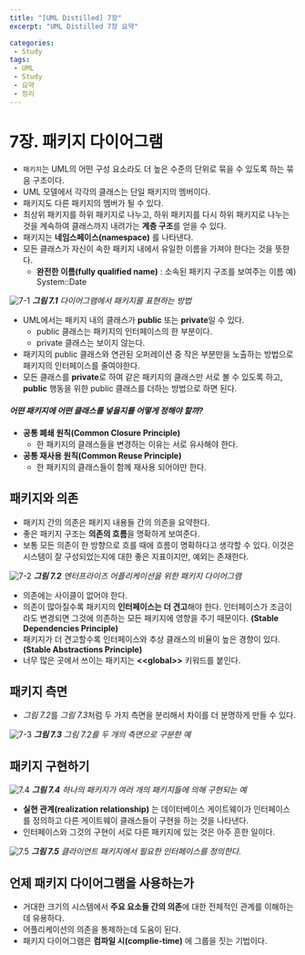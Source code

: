 ```yaml
---
title: "[UML Distilled] 7장"
excerpt: "UML Distilled 7장 요약"

categories:
 - Study
tags:
 - UML
 - Study
 - 요약
 - 정리
---
```




# 7장. 패키지 다이어그램

* `패키지`는 UML의 어떤 구성 요소라도 더 높은 수준의 단위로 묶을 수 있도록 하는 묶음 구조이다.
* UML 모델에서 각각의 클래스는 단일 패키지의 멤버이다.
* 패키지도 다른 패키지의 멤버가 될 수 있다.
* 최상위 패키지를 하위 패키지로 나누고, 하위 패키지를 다시 하위 패키지로 나누는 것을 계속하여 클래스까지 내려가는 **계층 구조**를 얻을 수 있다.
* 패키지는 **네임스페이스(namespace)** 를 나타낸다.
* 모든 클래스가 자신이 속한 패키지 내에서 유일한 이름을 가져야 한다는 것을 뜻한다.
    * **완전한 이름(fully qualified name)** : 소속된 패키지 구조를 보여주는 이름 예) System::Date

![7-1](https://i.imgur.com/BMUA0RA.png)
<i>**그림 7.1** 다이어그램에서 패키지를 표현하는 방법</i>

* UML에서는 패키지 내의 클래스가 **public** 또는 **private**일 수 있다.
    * public 클래스는 패키지의 인터페이스의 한 부분이다.
    * private 클래스는 보이지 않는다.
* 패키지의 public 클래스와 연관된 오퍼레이션 중 작은 부분만을 노출하는 방법으로 패키지의 인터페이스를 줄여야한다.
* 모든 클래스를 **private**로 하여 같은 패키지의 클래스만 서로 볼 수 있도록 하고, **public** 행동을 위한 public 클래스를 더하는 방법으로 하면 된다.

#### *어떤 패키지에 어떤 클래스를 넣을지를 어떻게 정해야 할까?*

* **공통 폐쇄 원칙(Common Closure Principle)**
    * 한 패키지의 클래스들을 변경하는 이유는 서로 유사해야 한다.
* **공통 재사용 원칙(Common Reuse Principle)**
    * 한 패키지의 클래스들이 함께 재사용 되어야만 한다.



## 패키지와 의존

* 패키지 간의 의존은 패키지 내용들 간의 의존을 요약한다.
* 좋은 패키지 구조는 **의존의 흐름**을 명확하게 보여준다.
* 보통 모든 의존이 한 방향으로 흐를 때에 흐름이 명확하다고 생각할 수 있다. 이것은 시스템이 잘 구성되었는지에 대한 좋은 지표이지만, 예외는 존재한다.

![7-2](https://i.imgur.com/s3Qe5qT.png)
<i>**그림 7.2** 엔터프라이즈 어플리케이션을 위한 패키지 다이어그램</i>

* 의존에는 사이클이 없어야 한다.
* 의존이 많아질수록 패키지의 **인터페이스는 더 견고**해야 한다. 인터페이스가 조금이라도 변경되면 그것에 의존하는 모든 패키지에 영향을 주기 때문이다. **(Stable Dependencies Principle)**
* 패키지가 더 견고할수록 인터페이스와 추상 클래스의 비율이 높은 경향이 있다. **(Stable Abstractions Principle)**
* 너무 많은 곳에서 쓰이는 패키지는 **<\<global>>** 키워드를 붙인다.



## 패키지 측면

* *그림 7.2*를 *그림 7.3*처럼 두 가지 측면을 분리해서 차이를 더 분명하게 만들 수 있다.

![7-3](https://i.imgur.com/ZM4WuGN.png)
<i>**그림 7.3** 그림 7.2를 두 개의 측면으로 구분한 예</i>



## 패키지 구현하기

![7.4](https://i.imgur.com/qXFsAdK.png)
<i>**그림 7.4** 하나의 패키지가 여러 개의 패키지들에 의해 구현되는 예</i>

* **실현 관계(realization relationship)** 는 데이터베이스 게이트웨이가 인터페이스를 정의하고 다른 게이트웨이 클래스들이 구현을 하는 것을 나타낸다.
* 인터페이스와 그것의 구현이 서로 다른 패키지에 있는 것은 아주 흔한 일이다.

![7.5](https://i.imgur.com/kEBbFKU.png)
<i>**그림 7.5** 클라이언트 패키지에서 필요한 인터페이스를 정의한다.</i>



## 언제 패키지 다이어그램을 사용하는가

* 거대한 크기의 시스템에서 **주요 요소들 간의 의존**에 대한 전체적인 관계를 이해하는데 유용하다.
* 어플리케이션의 의존을 통제하는데 도움이 된다.
* 패키지 다이어그램은 **컴파일 시(complie-time)** 에 그룹을 짓는 기법이다.